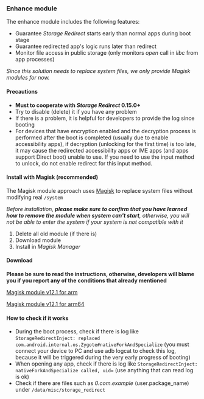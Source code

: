 ### Enhance module

The enhance module includes the following features:

* Guarantee _Storage Redirect_ starts early than normal apps during boot stage
* Guarantee redirected app\'s logic runs later than redirect
* Monitor file access in public storage (only monitors _open_ call in _libc_ from app processes)

_Since this solution needs to replace system files, we only provide Magisk modules for now._

#### Precautions

* **Must to cooperate with _Storage Redirect_ 0.15.0+**
* Try to disable (delete) it if you have any problem
* If there is a problem, it is helpful for developers to provide the log since booting
* For devices that have encryption enabled and the decryption process is performed after the boot is completed (usually due to enable accessibility apps), if decryption (unlocking for the first time) is too late, it may cause the redirected accessibility apps or IME apps (and apps support Direct boot) unable to use. If you need to use the input method to unlock, do not enable redirect for this input method.

#### Install with Magisk (recommended)

The Magisk module approach uses [Magisk](https://forum.xda-developers.com/apps/magisk/official-magisk-v7-universal-systemless-t3473445) to replace system files without modifying real `/system`

_Before installation, **please make sure to confirm that you have learned how to remove the module when system can't start**, otherwise, you will not be able to enter the system if your system is not compatible with it_

1. Delete all old module (if there is)
2. Download module
3. Install in _Magisk Manager_

#### Download

**Please be sure to read the instructions, otherwise, developers will blame you if you report any of the conditions that already mentioned**

[Magisk module v12.1 for arm](https://github.com/RikkaApps/StorageRedirect-assets/releases/download/assets/magisk-sr-native-inject-arm-v12.1.zip)

[Magisk module v12.1 for arm64](https://github.com/RikkaApps/StorageRedirect-assets/releases/download/assets/magisk-sr-native-inject-arm64-v12.1.zip)

#### How to check if it works

* During the boot process, check if there is log like `StorageRedirectInject: replaced com.android.internal.os.Zygote#nativeForkAndSpecialize` (you must connect your device to PC and use adb logcat to check this log, because it will be triggered during the very early progress of booting)
* When opening any app, check if there is log like  `StorageRedirectInject: nativeForkAndSpecialize called, uid=` (use anything that can read log is ok)
* Check if there are files such as _0.com.example_ (user.package_name) under `/data/misc/storage_redirect`